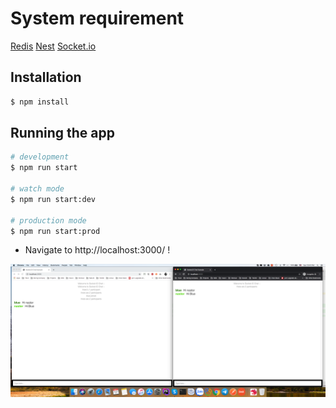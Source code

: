 # System requirement
[Redis](https://redis.io/)
[Nest](https://nestjs.com/)
[Socket.io](https://socket.io/)

## Installation

```bash
$ npm install
```

## Running the app

```bash
# development
$ npm run start

# watch mode
$ npm run start:dev

# production mode
$ npm run start:prod
```


* Navigate to http://localhost:3000/ !

![DEMO](./demo.png)